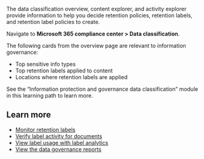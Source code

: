 The data classification overview, content explorer, and activity explorer provide information to help you decide retention policies, retention labels, and retention label policies to create. 

Navigate to **Microsoft 365 compliance center > Data classification**.

The following cards from the overview page are relevant to information governance:
- Top sensitive info types
- Top retention labels applied to content
- Locations where retention labels are applied

See the “Information protection and governance data classification” module in this learning path to learn more.

## Learn more
- [Monitor retention labels](/microsoft-365/compliance/labels?view=o365-worldwide#monitor-retention-labels?azure-portal=true)
- [Verify label activity for documents](/microsoft-365/compliance/labels?view=o365-worldwide#monitor-retention-labels?azure-portal=true)
- [View label usage with label analytics](/microsoft-365/compliance/label-analytics?azure-portal=true)
- [View the data governance reports](/microsoft-365/compliance/view-the-data-governance-reports?azure-portal=true)
